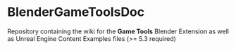 # BlenderGameToolsDoc
Repository containing the wiki for the **Game Tools** Blender Extension as well as Unreal Engine Content Examples files (>= 5.3 required)
